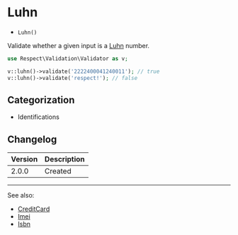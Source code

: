 # Luhn

- `Luhn()`

Validate whether a given input is a [Luhn][] number.

```php
use Respect\Validation\Validator as v;

v::luhn()->validate('2222400041240011'); // true
v::luhn()->validate('respect!'); // false
```

## Categorization

- Identifications

## Changelog

Version | Description
--------|-------------
  2.0.0 | Created

***
See also:

- [CreditCard](CreditCard.md)
- [Imei](Imei.md)
- [Isbn](Isbn.md)

[Luhn]: https://en.wikipedia.org/wiki/Luhn_algorithm
